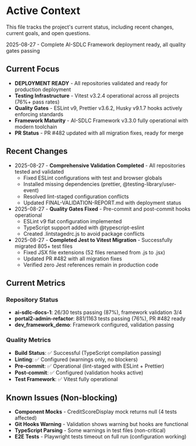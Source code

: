 # Active Context

This file tracks the project's current status, including recent changes, current goals, and open questions.

2025-08-27 - Complete AI-SDLC Framework deployment ready, all quality gates passing

## Current Focus

- **DEPLOYMENT READY** - All repositories validated and ready for production deployment
- **Testing Infrastructure** - Vitest v3.2.4 operational across all projects (76%+ pass rates)
- **Quality Gates** - ESLint v9, Prettier v3.6.2, Husky v9.1.7 hooks actively enforcing standards
- **Framework Maturity** - AI-SDLC Framework v3.3.0 fully operational with modern toolchain
- **PR Status** - PR #482 updated with all migration fixes, ready for merge

## Recent Changes

- 2025-08-27 - **Comprehensive Validation Completed** - All repositories tested and validated
  - Fixed ESLint configurations with test and browser globals
  - Installed missing dependencies (prettier, @testing-library/user-event)
  - Resolved lint-staged configuration conflicts
  - Updated FINAL-VALIDATION-REPORT.md with deployment status
- 2025-08-27 - **Quality Gates Fixed** - Pre-commit and post-commit hooks operational
  - ESLint v9 flat configuration implemented
  - TypeScript support added with @typescript-eslint
  - Created .lintstagedrc.js to avoid package conflicts
- 2025-08-27 - **Completed Jest to Vitest Migration** - Successfully migrated 805+ test files
  - Fixed JSX file extensions (52 files renamed from .js to .jsx)
  - Updated PR #482 with all migration fixes
  - Verified zero Jest references remain in production code

## Current Metrics

### Repository Status

- **ai-sdlc-docs-1**: 26/30 tests passing (87%), framework validation 3/4
- **portal2-admin-refactor**: 881/1163 tests passing (76%), PR #482 ready
- **dev_framework_demo**: Framework configured, validation passing

### Quality Metrics

- **Build Status**: ✅ Successful (TypeScript compilation passing)
- **Linting**: ✅ Configured (warnings only, no blockers)
- **Pre-commit**: ✅ Operational (lint-staged with ESLint + Prettier)
- **Post-commit**: ✅ Configured (validation hooks active)
- **Test Framework**: ✅ Vitest fully operational

## Known Issues (Non-blocking)

- **Component Mocks** - CreditScoreDisplay mock returns null (4 tests affected)
- **Git Hooks Warning** - Validation shows warning but hooks are functional
- **TypeScript Parsing** - Some warnings in test files (non-critical)
- **E2E Tests** - Playwright tests timeout on full run (configuration working)
